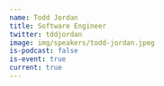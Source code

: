 ```yaml
---
name: Todd Jordan
title: Software Engineer
twitter: tddjordan
image: img/speakers/todd-jordan.jpeg
is-podcast: false
is-event: true
current: true
---
```


